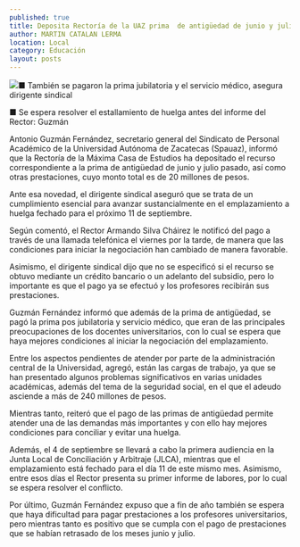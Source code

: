 ```yaml
---
published: true
title: Deposita Rectoría de la UAZ prima  de antigüedad de junio y julio
author: MARTIN CATALAN LERMA
location: Local
category: Educación
layout: posts
---
```


![](http://i.imgur.com/rRvrHR8m.jpg)■ También se pagaron la prima jubilatoria y el servicio médico, asegura dirigente sindical

■ Se espera resolver el estallamiento de huelga antes del informe del Rector: Guzmán

Antonio Guzmán Fernández, secretario general del Sindicato de Personal Académico de la Universidad Autónoma de Zacatecas (Spauaz), informó que la Rectoría de la Máxima Casa de Estudios ha depositado el recurso correspondiente a la prima de antigüedad de junio y julio pasado, así como otras prestaciones, cuyo monto total es de 20 millones de pesos.

Ante esa novedad, el dirigente sindical aseguró que se trata de un cumplimiento esencial para avanzar sustancialmente en el emplazamiento a huelga fechado para el próximo 11 de septiembre.

Según comentó, el Rector Armando Silva Cháirez le notificó del pago a través de una llamada telefónica el viernes por la tarde, de manera que las condiciones para iniciar la negociación han cambiado de manera favorable.

Asimismo, el dirigente sindical dijo que no se especificó si el recurso se obtuvo mediante un crédito bancario o un adelanto del subsidio, pero lo importante es que el pago ya se efectuó y los profesores recibirán sus prestaciones.

Guzmán Fernández informó que además de la prima de antigüedad, se pagó la prima pos jubilatoria y servicio médico, que eran de las principales preocupaciones de los docentes universitarios, con lo cual se espera que haya mejores condiciones al iniciar la negociación del emplazamiento.

Entre los aspectos pendientes de atender por parte de la administración central de la Universidad, agregó, están las cargas de trabajo, ya que se han presentado algunos problemas significativos en varias unidades académicas, además del tema de la seguridad social, en el que el adeudo asciende a más de 240 millones de pesos.

Mientras tanto, reiteró que el pago de las primas de antigüedad permite atender una de las demandas más importantes y con ello hay mejores condiciones para conciliar y evitar una huelga.

Además, el 4 de septiembre se llevará a cabo la primera audiencia en la Junta Local de Conciliación y Arbitraje (JLCA), mientras que el emplazamiento está fechado para el día 11 de este mismo mes. Asimismo, entre esos días el Rector presenta su primer informe de labores, por lo cual se espera resolver el conflicto.

Por último, Guzmán Fernández expuso que a fin de año también se espera que haya dificultad para pagar prestaciones a los profesores universitarios, pero mientras tanto es positivo que se cumpla con el pago de prestaciones que se habían retrasado de los meses junio y julio.
